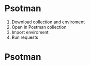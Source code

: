 # Psotman
1. Download collection and enviroment
2. Open in Postman collection
3. Import enviroment
4. Run requests
# Psotman
